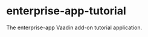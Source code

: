 enterprise-app-tutorial
=======================

The enterprise-app Vaadin add-on tutorial application.